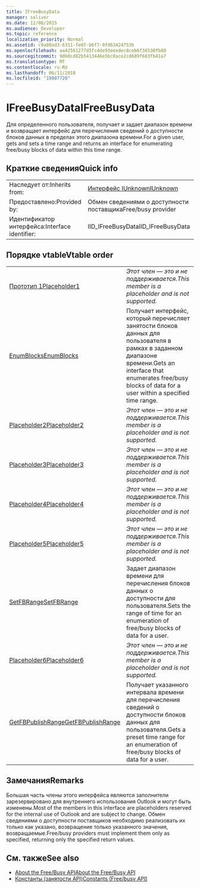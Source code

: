 ```yaml
---
title: IFreeBusyData
manager: soliver
ms.date: 12/08/2015
ms.audience: Developer
ms.topic: reference
localization_priority: Normal
ms.assetid: c9a80ad3-6311-fe07-b6f7-9fd63424753b
ms.openlocfilehash: aa42561277d5fc4de93eeedec8ceb6f36530fb80
ms.sourcegitcommit: 9d60cd82b5413446e5bc8ace2cd689f683fb41a7
ms.translationtype: MT
ms.contentlocale: ru-RU
ms.lasthandoff: 06/11/2018
ms.locfileid: "19807720"
---
```

# <a name="ifreebusydata"></a><span data-ttu-id="9665d-102">IFreeBusyData</span><span class="sxs-lookup"><span data-stu-id="9665d-102">IFreeBusyData</span></span>

<span data-ttu-id="9665d-103">Для определенного пользователя, получает и задает диапазон времени и возвращает интерфейс для перечисления сведений о доступности блоков данных в пределах этого диапазона времени.</span><span class="sxs-lookup"><span data-stu-id="9665d-103">For a given user, gets and sets a time range and returns an interface for enumerating free/busy blocks of data within this time range.</span></span>
  
## <a name="quick-info"></a><span data-ttu-id="9665d-104">Краткие сведения</span><span class="sxs-lookup"><span data-stu-id="9665d-104">Quick info</span></span>

|||
|:-----|:-----|
|<span data-ttu-id="9665d-105">Наследует от:</span><span class="sxs-lookup"><span data-stu-id="9665d-105">Inherits from:</span></span>  <br/> |[<span data-ttu-id="9665d-106">Интерфейс IUnknown</span><span class="sxs-lookup"><span data-stu-id="9665d-106">IUnknown</span></span>](http://msdn.microsoft.com/library/33f1d79a-33fc-4ce5-a372-e08bda378332%28Office.15%29.aspx) <br/> |
|<span data-ttu-id="9665d-107">Предоставлено:</span><span class="sxs-lookup"><span data-stu-id="9665d-107">Provided by:</span></span>  <br/> |<span data-ttu-id="9665d-108">Обмен сведениями о доступности поставщика</span><span class="sxs-lookup"><span data-stu-id="9665d-108">Free/busy provider</span></span>  <br/> |
|<span data-ttu-id="9665d-109">Идентификатор интерфейса:</span><span class="sxs-lookup"><span data-stu-id="9665d-109">Interface identifier:</span></span>  <br/> |<span data-ttu-id="9665d-110">IID_IFreeBusyData</span><span class="sxs-lookup"><span data-stu-id="9665d-110">IID_IFreeBusyData</span></span>  <br/> |
   
## <a name="vtable-order"></a><span data-ttu-id="9665d-111">Порядке vtable</span><span class="sxs-lookup"><span data-stu-id="9665d-111">Vtable order</span></span>

|||
|:-----|:-----|
|[<span data-ttu-id="9665d-112">Прототип 1</span><span class="sxs-lookup"><span data-stu-id="9665d-112">Placeholder1</span></span>](ifreebusydata-placeholder1.md) <br/> | <span data-ttu-id="9665d-113">*Этот член — это и не поддерживается.*</span><span class="sxs-lookup"><span data-stu-id="9665d-113">*This member is a placeholder and is not supported.*</span></span>  <br/> |
|[<span data-ttu-id="9665d-114">EnumBlocks</span><span class="sxs-lookup"><span data-stu-id="9665d-114">EnumBlocks</span></span>](ifreebusydata-enumblocks.md) <br/> |<span data-ttu-id="9665d-115">Получает интерфейс, который перечисляет занятости блоков данных для пользователя в рамках в заданном диапазоне времени.</span><span class="sxs-lookup"><span data-stu-id="9665d-115">Gets an interface that enumerates free/busy blocks of data for a user within a specified time range.</span></span>  <br/> |
|[<span data-ttu-id="9665d-116">Placeholder2</span><span class="sxs-lookup"><span data-stu-id="9665d-116">Placeholder2</span></span>](ifreebusydata-placeholder2.md) <br/> | <span data-ttu-id="9665d-117">*Этот член — это и не поддерживается.*</span><span class="sxs-lookup"><span data-stu-id="9665d-117">*This member is a placeholder and is not supported.*</span></span>  <br/> |
|[<span data-ttu-id="9665d-118">Placeholder3</span><span class="sxs-lookup"><span data-stu-id="9665d-118">Placeholder3</span></span>](ifreebusydata-placeholder3.md) <br/> | <span data-ttu-id="9665d-119">*Этот член — это и не поддерживается.*</span><span class="sxs-lookup"><span data-stu-id="9665d-119">*This member is a placeholder and is not supported.*</span></span>  <br/> |
|[<span data-ttu-id="9665d-120">Placeholder4</span><span class="sxs-lookup"><span data-stu-id="9665d-120">Placeholder4</span></span>](ifreebusydata-placeholder4.md) <br/> | <span data-ttu-id="9665d-121">*Этот член — это и не поддерживается.*</span><span class="sxs-lookup"><span data-stu-id="9665d-121">*This member is a placeholder and is not supported.*</span></span>  <br/> |
|[<span data-ttu-id="9665d-122">Placeholder5</span><span class="sxs-lookup"><span data-stu-id="9665d-122">Placeholder5</span></span>](ifreebusydata-placeholder5.md) <br/> | <span data-ttu-id="9665d-123">*Этот член — это и не поддерживается.*</span><span class="sxs-lookup"><span data-stu-id="9665d-123">*This member is a placeholder and is not supported.*</span></span>  <br/> |
|[<span data-ttu-id="9665d-124">SetFBRange</span><span class="sxs-lookup"><span data-stu-id="9665d-124">SetFBRange</span></span>](ifreebusydata-setfbrange.md) <br/> |<span data-ttu-id="9665d-125">Задает диапазон времени для перечисления блоков данных о доступности для пользователя.</span><span class="sxs-lookup"><span data-stu-id="9665d-125">Sets the range of time for an enumeration of free/busy blocks of data for a user.</span></span>  <br/> |
|[<span data-ttu-id="9665d-126">Placeholder6</span><span class="sxs-lookup"><span data-stu-id="9665d-126">Placeholder6</span></span>](ifreebusydata-placeholder6.md) <br/> | <span data-ttu-id="9665d-127">*Этот член — это и не поддерживается.*</span><span class="sxs-lookup"><span data-stu-id="9665d-127">*This member is a placeholder and is not supported.*</span></span>  <br/> |
|[<span data-ttu-id="9665d-128">GetFBPublishRange</span><span class="sxs-lookup"><span data-stu-id="9665d-128">GetFBPublishRange</span></span>](ifreebusydata-getfbpublishrange.md) <br/> |<span data-ttu-id="9665d-129">Получает указанного интервала времени для перечисления сведений о доступности блоков данных для пользователя.</span><span class="sxs-lookup"><span data-stu-id="9665d-129">Gets a preset time range for an enumeration of free/busy blocks of data for a user.</span></span>  <br/> |
   
## <a name="remarks"></a><span data-ttu-id="9665d-130">Замечания</span><span class="sxs-lookup"><span data-stu-id="9665d-130">Remarks</span></span>

<span data-ttu-id="9665d-131">Большая часть члены этого интерфейса являются заполнители зарезервировано для внутреннего использования Outlook и могут быть изменены.</span><span class="sxs-lookup"><span data-stu-id="9665d-131">Most of the members in this interface are placeholders reserved for the internal use of Outlook and are subject to change.</span></span> <span data-ttu-id="9665d-132">Обмен сведениями о доступности поставщиков необходимо реализовать их только как указано, возвращение только указанного значения, возвращаемые.</span><span class="sxs-lookup"><span data-stu-id="9665d-132">Free/busy providers must implement them only as specified, returning only the specified return values.</span></span>
  
## <a name="see-also"></a><span data-ttu-id="9665d-133">См. также</span><span class="sxs-lookup"><span data-stu-id="9665d-133">See also</span></span>

- [<span data-ttu-id="9665d-134">About the Free/Busy API</span><span class="sxs-lookup"><span data-stu-id="9665d-134">About the Free/Busy API</span></span>](about-the-free-busy-api.md)
- [<span data-ttu-id="9665d-135">Константы (занятости API)</span><span class="sxs-lookup"><span data-stu-id="9665d-135">Constants (Free/busy API)</span></span>](constants-free-busy-api.md)

